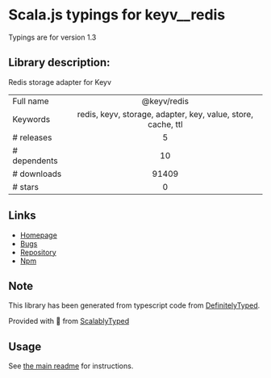 
# Scala.js typings for keyv__redis

Typings are for version 1.3

## Library description:
Redis storage adapter for Keyv

|                    |                 |
| ------------------ | :-------------: |
| Full name          | @keyv/redis |
| Keywords           | redis, keyv, storage, adapter, key, value, store, cache, ttl |
| # releases         | 5 |
| # dependents       | 10 |
| # downloads        | 91409 |
| # stars            | 0 |

## Links
- [Homepage](https://github.com/lukechilds/keyv-redis)
- [Bugs](https://github.com/lukechilds/keyv-redis/issues)
- [Repository](https://github.com/lukechilds/keyv-redis)
- [Npm](https://www.npmjs.com/package/%40keyv%2Fredis)
    


## Note
This library has been generated from typescript code from [DefinitelyTyped](https://definitelytyped.org).

Provided with :purple_heart: from [ScalablyTyped](https://github.com/oyvindberg/ScalablyTyped)

## Usage
See [the main readme](../../readme.md) for instructions.


